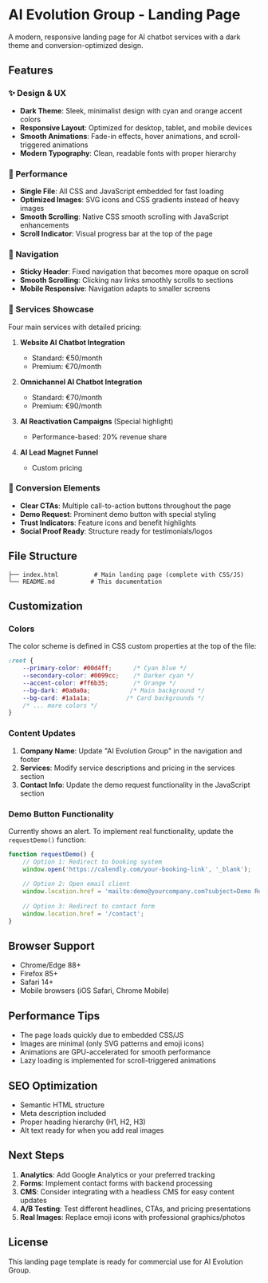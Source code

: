 # AI Evolution Group - Landing Page

A modern, responsive landing page for AI chatbot services with a dark theme and conversion-optimized design.

## Features

### ✨ Design & UX
- **Dark Theme**: Sleek, minimalist design with cyan and orange accent colors
- **Responsive Layout**: Optimized for desktop, tablet, and mobile devices
- **Smooth Animations**: Fade-in effects, hover animations, and scroll-triggered animations
- **Modern Typography**: Clean, readable fonts with proper hierarchy

### 🚀 Performance
- **Single File**: All CSS and JavaScript embedded for fast loading
- **Optimized Images**: SVG icons and CSS gradients instead of heavy images
- **Smooth Scrolling**: Native CSS smooth scrolling with JavaScript enhancements
- **Scroll Indicator**: Visual progress bar at the top of the page

### 📱 Navigation
- **Sticky Header**: Fixed navigation that becomes more opaque on scroll
- **Smooth Scrolling**: Clicking nav links smoothly scrolls to sections
- **Mobile Responsive**: Navigation adapts to smaller screens

### 💼 Services Showcase
Four main services with detailed pricing:

1. **Website AI Chatbot Integration**
   - Standard: €50/month
   - Premium: €70/month

2. **Omnichannel AI Chatbot Integration**
   - Standard: €70/month
   - Premium: €90/month

3. **AI Reactivation Campaigns** (Special highlight)
   - Performance-based: 20% revenue share

4. **AI Lead Magnet Funnel**
   - Custom pricing

### 🎯 Conversion Elements
- **Clear CTAs**: Multiple call-to-action buttons throughout the page
- **Demo Request**: Prominent demo button with special styling
- **Trust Indicators**: Feature icons and benefit highlights
- **Social Proof Ready**: Structure ready for testimonials/logos

## File Structure

```
├── index.html          # Main landing page (complete with CSS/JS)
└── README.md          # This documentation
```

## Customization

### Colors
The color scheme is defined in CSS custom properties at the top of the file:

```css
:root {
    --primary-color: #00d4ff;      /* Cyan blue */
    --secondary-color: #0099cc;    /* Darker cyan */
    --accent-color: #ff6b35;       /* Orange */
    --bg-dark: #0a0a0a;           /* Main background */
    --bg-card: #1a1a1a;          /* Card backgrounds */
    /* ... more colors */
}
```

### Content Updates
1. **Company Name**: Update "AI Evolution Group" in the navigation and footer
2. **Services**: Modify service descriptions and pricing in the services section
3. **Contact Info**: Update the demo request functionality in the JavaScript section

### Demo Button Functionality
Currently shows an alert. To implement real functionality, update the `requestDemo()` function:

```javascript
function requestDemo() {
    // Option 1: Redirect to booking system
    window.open('https://calendly.com/your-booking-link', '_blank');
    
    // Option 2: Open email client
    window.location.href = 'mailto:demo@yourcompany.com?subject=Demo Request';
    
    // Option 3: Redirect to contact form
    window.location.href = '/contact';
}
```

## Browser Support
- Chrome/Edge 88+
- Firefox 85+
- Safari 14+
- Mobile browsers (iOS Safari, Chrome Mobile)

## Performance Tips
- The page loads quickly due to embedded CSS/JS
- Images are minimal (only SVG patterns and emoji icons)
- Animations are GPU-accelerated for smooth performance
- Lazy loading is implemented for scroll-triggered animations

## SEO Optimization
- Semantic HTML structure
- Meta description included
- Proper heading hierarchy (H1, H2, H3)
- Alt text ready for when you add real images

## Next Steps
1. **Analytics**: Add Google Analytics or your preferred tracking
2. **Forms**: Implement contact forms with backend processing
3. **CMS**: Consider integrating with a headless CMS for easy content updates
4. **A/B Testing**: Test different headlines, CTAs, and pricing presentations
5. **Real Images**: Replace emoji icons with professional graphics/photos

## License
This landing page template is ready for commercial use for AI Evolution Group. 